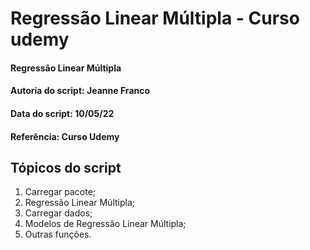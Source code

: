 # Regressão Linear Múltipla - Curso udemy

#### Regressão Linear Múltipla
#### Autoria do script: Jeanne Franco
#### Data do script: 10/05/22
#### Referência: Curso Udemy

## Tópicos do script

1. Carregar pacote;
2. Regressão Linear Múltipla;
3. Carregar dados;
4. Modelos de Regressão Linear Múltipla;
5. Outras funções.
